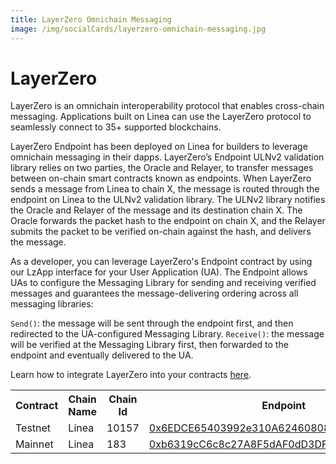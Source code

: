 ```yaml
---
title: LayerZero Omnichain Messaging
image: /img/socialCards/layerzero-omnichain-messaging.jpg
---
```


# LayerZero

LayerZero is an omnichain interoperability protocol that enables cross-chain
messaging. Applications built on Linea can use the LayerZero protocol to
seamlessly connect to 35+ supported blockchains.

LayerZero Endpoint has been deployed on Linea for builders to leverage omnichain
messaging in their dapps. LayerZero’s Endpoint ULNv2 validation library relies
on two parties, the Oracle and Relayer, to transfer messages between on-chain
smart contracts known as endpoints. When LayerZero sends a message from Linea to
chain X, the message is routed through the endpoint on Linea to the ULNv2
validation library. The ULNv2 library notifies the Oracle and Relayer of the
message and its destination chain X. The Oracle forwards the packet hash to the
endpoint on chain X, and the Relayer submits the packet to be verified on-chain
against the hash, and delivers the message.

As a developer, you can leverage LayerZero's Endpoint contract by using our
LzApp interface for your User Application (UA). The Endpoint allows UAs to
configure the Messaging Library for sending and receiving verified messages and
guarantees the message-delivering ordering across all messaging libraries:

`Send()`: the message will be sent through the endpoint first, and then
redirected to the UA-configured Messaging Library. `Receive()`: the message will
be verified at the Messaging Library first, then forwarded to the endpoint and
eventually delivered to the UA.

Learn how to integrate LayerZero into your contracts
[here](https://layerzero.gitbook.io/docs/).

<table>
  <tbody>
    <tr>
      <th>Contract</th>
      <th>Chain Name</th>
      <th>Chain Id</th>
      <th>Endpoint</th>
    </tr>
    <tr>
      <td>Testnet</td>
      <td>Linea</td>
      <td>10157</td>
      <td>
        <a href="https://sepolia.lineascan.build/address/0x6EDCE65403992e310A62460808c4b910D972f10f">
          0x6EDCE65403992e310A62460808c4b910D972f10f
        </a>
      </td>
    </tr>
    <tr>
      <td>Mainnet</td>
      <td>Linea</td>
      <td>183</td>
      <td>
        <a href="https://lineascan.build/address/0xb6319cC6c8c27A8F5dAF0dD3DF91EA35C4720dd7">
          0xb6319cC6c8c27A8F5dAF0dD3DF91EA35C4720dd7
        </a>
      </td>
    </tr>
  </tbody>
</table>
